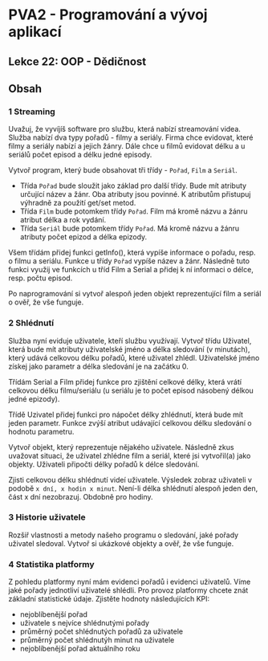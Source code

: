 # PVA2 - Programování a vývoj aplikací
## Lekce 22: OOP - Dědičnost

## Obsah

### 1 Streaming
Uvažuj, že vyvíjíš software pro službu, která nabízí streamování videa. Služba nabízí dva typy pořadů - filmy a seriály. Firma chce evidovat, které filmy a seriály nabízí a jejich žánry. Dále chce u filmů evidovat délku a u seriálů počet episod a délku jedné episody.

Vytvoř program, který bude obsahovat tři třídy - `Pořad`, `Film` a `Seriál`.
- Třída `Pořad` bude sloužit jako základ pro další třídy. Bude mít atributy určující název a žánr. Oba atributy jsou povinné. K atributům přistupuj výhradně za použití get/set metod.
- Třída `Film` bude potomkem třídy `Pořad`. Film má kromě názvu a žánru atribut délka a rok vydání.
- Třída `Seriál` bude potomkem třídy `Pořad`. Má kromě názvu a žánru atributy počet epizod a délka epizody.

Všem třídám přidej funkci getInfo(), která vypíše informace o pořadu, resp. o filmu a seriálu. Funkce u třídy `Pořad` vypíše název a žánr. Následně tuto funkci využij ve funkcích u tříd Film a Serial a přidej k ní informaci o délce, resp. počtu episod.

Po naprogramování si vytvoř alespoň jeden objekt reprezentující film a seriál o ověř, že vše funguje.


### 2 Shlédnutí
Služba nyní eviduje uživatele, kteří službu využívají. Vytvoř třídu Uživatel, která bude mít atributy uživatelské jméno a délka sledování (v minutách), který udává celkovou délku pořadů, které uživatel zhlédl. Uživatelské jméno získej jako parametr a délka sledování je na začátku 0.

Třídám Serial a Film přidej funkce pro zjištění celkové délky, která vrátí celkovou délku filmu/seriálu (u seriálu je to počet episod násobený délkou jedné epizody).

Třídě Uzivatel přidej funkci pro nápočet délky zhlédnutí, která bude mít jeden parametr. Funkce zvýší atribut udávající celkovou délku sledování o hodnotu parametru.

Vytvoř objekt, který reprezentuje nějakého uživatele. Následně zkus uvažovat situaci, že uživatel zhlédne film a seriál, které jsi vytvořil(a) jako objekty. Uživateli připočti délky pořadů k délce sledování. 

Zjisti celkovou délku shlédnutí videí uživatele. Výsledek zobraz uživateli v podobě `x dní, x hodin x minut`. Není-li délka shlédnutí alespoň jeden den, část x dní nezobrazuj. Obdobně pro hodiny.

### 3 Historie uživatele
Rozšiř vlastnosti a metody našeho programu o sledování, jaké pořady uživatel sledoval. Vytvoř si ukázkové objekty a ověř, že vše funguje.

### 4 Statistika platformy
Z pohledu platformy nyní mám evidenci pořadů i evidenci uživatelů. Víme jaké pořady jednotliví uživatelé shlédli. Pro provoz platformy chcete znát základní statistické údaje. Zjistěte hodnoty následujících KPI:
- nejoblíbenější pořad
- uživatele s nejvíce shlédnutými pořady
- průměrný počet shlédnutých pořadů za uživatele
- průměrný počet shlédnutýh minut na uživatele
- nejoblíbenější pořad aktuálního roku
